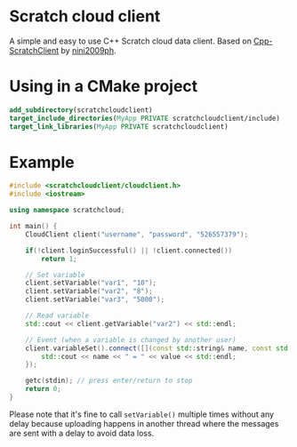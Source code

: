 # Scratch cloud client

A simple and easy to use C++ Scratch cloud data client.
Based on [Cpp-ScratchClient](https://github.com/nini2009ph/Cpp-ScratchClient) by [nini2009ph](https://github.com/nini2009ph).

# Using in a CMake project
```cmake
add_subdirectory(scratchcloudclient)
target_include_directories(MyApp PRIVATE scratchcloudclient/include)
target_link_libraries(MyApp PRIVATE scratchcloudclient)
```

# Example
```cpp
#include <scratchcloudclient/cloudclient.h>
#include <iostream>

using namespace scratchcloud;

int main() {
    CloudClient client("username", "password", "526557379");

    if(!client.loginSuccessful() || !client.connected())
        return 1;

    // Set variable
    client.setVariable("var1", "10");
    client.setVariable("var2", "8");
    client.setVariable("var3", "5000");

    // Read variable
    std::cout << client.getVariable("var2") << std::endl;

    // Event (when a variable is changed by another user)
    client.variableSet().connect([](const std::string& name, const std::string& value) {
        std::cout << name << " = " << value << std::endl;
    });

    getc(stdin); // press enter/return to stop
    return 0;
}
```
Please note that it's fine to call `setVariable()` multiple times without any delay because uploading happens in another thread
where the messages are sent with a delay to avoid data loss.
